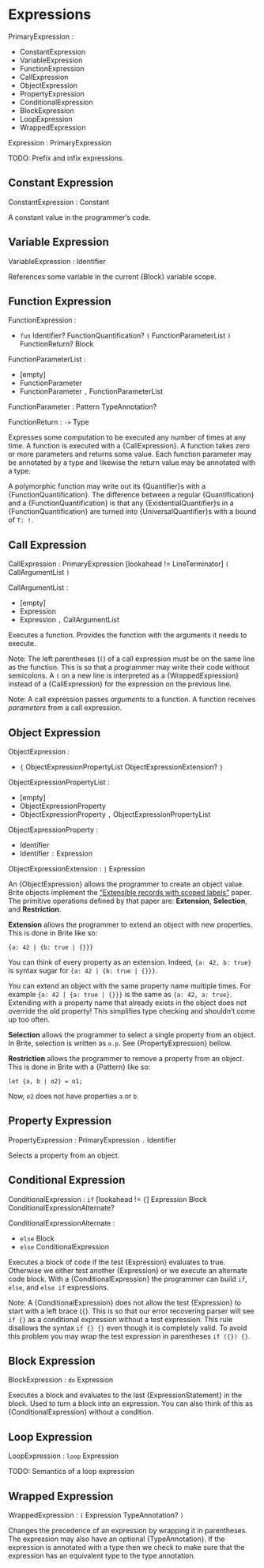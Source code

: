 # Expressions

PrimaryExpression :
  - ConstantExpression
  - VariableExpression
  - FunctionExpression
  - CallExpression
  - ObjectExpression
  - PropertyExpression
  - ConditionalExpression
  - BlockExpression
  - LoopExpression
  - WrappedExpression

Expression : PrimaryExpression

TODO: Prefix and infix expressions.

## Constant Expression

ConstantExpression : Constant

A constant value in the programmer’s code.

## Variable Expression

VariableExpression : Identifier

References some variable in the current {Block} variable scope.

## Function Expression

FunctionExpression :
  - `fun` Identifier? FunctionQuantification? `(` FunctionParameterList `)` FunctionReturn? Block

FunctionParameterList :
  - [empty]
  - FunctionParameter
  - FunctionParameter `,` FunctionParameterList

FunctionParameter : Pattern TypeAnnotation?

FunctionReturn : `->` Type

Expresses some computation to be executed any number of times at any time. A function is executed with a {CallExpression}. A function takes zero or more parameters and returns some value. Each function parameter may be annotated by a type and likewise the return value may be annotated with a type.

A polymorphic function may write out its {Quantifier}s with a {FunctionQuantification}. The difference between a regular {Quantification} and a {FunctionQuantification} is that any {ExistentialQuantifier}s in a {FunctionQuantification} are turned into {UniversalQuantifier}s with a bound of `T: !`.

## Call Expression

CallExpression : PrimaryExpression [lookahead != LineTerminator] `(` CallArgumentList `)`

CallArgumentList :
  - [empty]
  - Expression
  - Expression `,` CallArgumentList

Executes a function. Provides the function with the arguments it needs to execute.

Note: The left parentheses (`(`) of a call expression must be on the same line as the function. This is so that a programmer may write their code without semicolons. A `(` on a new line is interpreted as a {WrappedExpression} instead of a {CallExpression} for the expression on the previous line.

Note: A call expression passes _arguments_ to a function. A function receives _parameters_ from a call expression.

## Object Expression

ObjectExpression :
  - `{` ObjectExpressionPropertyList ObjectExpressionExtension? `}`

ObjectExpressionPropertyList :
  - [empty]
  - ObjectExpressionProperty
  - ObjectExpressionProperty `,` ObjectExpressionPropertyList

ObjectExpressionProperty :
  - Identifier
  - Identifier `:` Expression

ObjectExpressionExtension : `|` Expression

An {ObjectExpression} allows the programmer to create an object value. Brite objects implement the [“Extensible records with scoped labels”](https://www.microsoft.com/en-us/research/wp-content/uploads/2016/02/scopedlabels.pdf) paper. The primitive operations defined by that paper are: **Extension**, **Selection**, and **Restriction**.

**Extension** allows the programmer to extend an object with new properties. This is done in Brite like so:

```ite example
{a: 42 | {b: true | {}}}
```

You can think of every property as an extension. Indeed, `{a: 42, b: true}` is syntax sugar for `{a: 42 | {b: true | {}}}`.

You can extend an object with the same property name multiple times. For example `{a: 42 | {a: true | {}}}` is the same as `{a: 42, a: true}`. Extending with a property name that already exists in the object does not override the old property! This simplifies type checking and shouldn’t come up too often.

**Selection** allows the programmer to select a single property from an object. In Brite, selection is written as `o.p`. See {PropertyExpression} bellow.

**Restriction** allows the programmer to remove a property from an object. This is done in Brite with a {Pattern} like so:

```ite example
let {a, b | o2} = o1;
```

Now, `o2` does not have properties `a` or `b`.

## Property Expression

PropertyExpression : PrimaryExpression `.` Identifier

Selects a property from an object.

## Conditional Expression

ConditionalExpression : `if` [lookahead != `{`] Expression Block ConditionalExpressionAlternate?

ConditionalExpressionAlternate :
  - `else` Block
  - `else` ConditionalExpression

Executes a block of code if the test {Expression} evaluates to true. Otherwise we either test another {Expression} or we execute an alternate code block. With a {ConditionalExpression} the programmer can build `if`, `else`, and `else if` expressions.

Note: A {ConditionalExpression} does not allow the test {Expression} to start with a left brace (`{`). This is so that our error recovering parser will see `if {}` as a conditional expression without a test expression. This rule  disallows the syntax `if {} {}` even though it is completely valid. To avoid this problem you may wrap the test expression in parentheses `if ({}) {}`.

## Block Expression

BlockExpression : `do` Expression

Executes a block and evaluates to the last {ExpressionStatement} in the block. Used to turn a block into an expression. You can also think of this as {ConditionalExpression} without a condition.

## Loop Expression

LoopExpression : `loop` Expression

TODO: Semantics of a loop expression

## Wrapped Expression

WrappedExpression : `(` Expression TypeAnnotation? `)`

Changes the precedence of an expression by wrapping it in parentheses. The expression may also have an optional {TypeAnnotation}. If the expression is annotated with a type then we check to make sure that the expression has an equivalent type to the type annotation.
